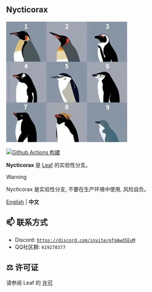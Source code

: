 ## Nycticorax

![我是企鹅](../image/impenguin.png)

[![Github Actions 构建](https://img.shields.io/github/actions/workflow/status/Winds-Studio/Nycticorax/build-1218.yml?label=%e6%9e%84%e5%bb%ba&style=for-the-badge&colorA=19201a&colorB=298046)](https://github.com/Winds-Studio/Leaf/actions)⠀

**Nycticorax** 是  [Leaf](https://leafmc.one/) 的实验性分支。

> [!WARNING]
> Nycticorax 是实验性分支, 不要在生产环境中使用, 风险自负。

[English](../../README.md) | **中文**

## 📫 联系方式
- Discord: [`https://discord.com/invite/gfgAwdSEuM`](https://discord.com/invite/gfgAwdSEuM)
- QQ社区群: `619278377`

## ⚖️ 许可证
请参阅 Leaf 的 [许可](https://github.com/Winds-Studio/Leaf?tab=readme-ov-file#%EF%B8%8F-license)
